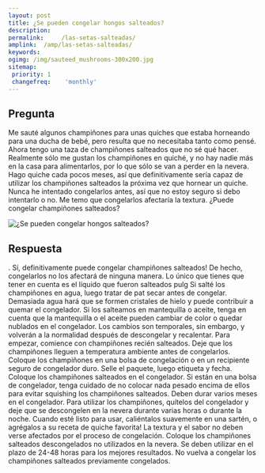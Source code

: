 ```yaml
---
layout: post
title: ¿Se pueden congelar hongos salteados?  
description: 
permalink:     /las-setas-salteadas/
amplink:  /amp/las-setas-salteadas/
keywords: 
ogimg: /img/sauteed_mushrooms-300x200.jpg
sitemap:
 priority: 1
 changefreq:    'monthly'
---
```




## Pregunta

Me sauté algunos champiñones para unas quiches que estaba horneando para una ducha de bebé, pero resulta que no necesitaba tanto como pensé. Ahora tengo una taza de champiñones salteados que no sé qué hacer. Realmente sólo me gustan los champiñones en quiché, y no hay nadie más en la casa para alimentarlos, por lo que sólo se van a perder en la nevera. Hago quiche cada pocos meses, así que definitivamente sería capaz de utilizar los champiñones salteados la próxima vez que hornear un quiche. Nunca he intentado congelarlos antes, así que no estoy seguro si debo intentarlo o no. Me temo que congelarlos afectaría la textura. ¿Puede congelar champiñones salteados?


![¿Se pueden congelar hongos salteados?](https://sepuedecongelar.com/img/sauteed_mushrooms-300x200.jpg "¿Se pueden congelar hongos salteados?" )


## Respuesta

.
 Sí, definitivamente puede congelar champiñones salteados! De hecho, congelarlos no los afectará de ninguna manera. Lo único que tienes que tener en cuenta es el líquido que fueron salteados pulg Si salté los champiñones en agua, luego tratar de pat secar antes de congelar. Demasiada agua hará que se formen cristales de hielo y puede contribuir a quemar el congelador. Si los salteamos en mantequilla o aceite, tenga en cuenta que la mantequilla o el aceite pueden cambiar de color o quedar nublados en el congelador. Los cambios son temporales, sin embargo, y volverán a la normalidad después de descongelar y recalentar.
Para empezar, comience con champiñones recién salteados. Deje que los champiñones lleguen a temperatura ambiente antes de congelarlos. Coloque los champiñones en una bolsa de congelación o en un recipiente seguro de congelador duro. Selle el paquete, luego etiqueta y fecha. Coloque los champiñones salteados en el congelador. Si están en una bolsa de congelador, tenga cuidado de no colocar nada pesado encima de ellos para evitar squishing los champiñones salteados. Deben durar varios meses en el congelador.
Para utilizar los champiñones, quítelos del congelador y deje que se descongelen en la nevera durante varias horas o durante la noche. Cuando esté listo para usar, caliéntalos suavemente en una sartén, o agrégalos a su receta de quiche favorita! La textura y el sabor no deben verse afectados por el proceso de congelación. Coloque los champiñones salteados descongelados no utilizados en la nevera. Se deben utilizar en el plazo de 24-48 horas para los mejores resultados. No vuelva a congelar los champiñones salteados previamente congelados.
